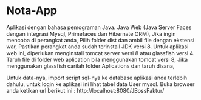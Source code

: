 # Nota-App
Aplikasi dengan bahasa pemograman Java.
Java Web (Java Server Faces dengan integrasi Mysql, Primefaces dan Hibernate ORM),
Jika ingin mencoba di perangkat anda, 
Pilih folder dist dan ambil file dengan ekstensi war,
Pastikan perangkat anda sudah terinstall JDK versi 8.
Untuk aplikasi web ini, diperlukan menginstall tomcat server versi 8 atau glassfish versi 4.
Taruh file di folder web aplication bila menggunakan tomcat versi 8,
Jika menggunakan glassfish carilah folder Aplications dan taruh disana,


Untuk data-nya, import script sql-nya ke database aplikasi anda terlebih dahulu, 
untuk login ke aplikasi ini lihat tabel data User mysql.
Buka browser anda ketikan url berikut ini : http://localhost:8080/JBossFaktur/
